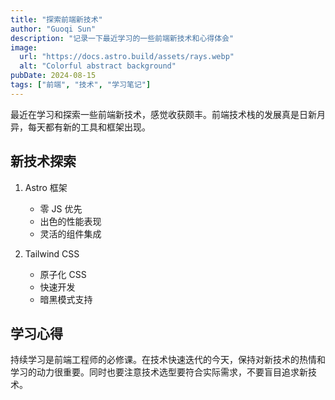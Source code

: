 ```yaml
---
title: "探索前端新技术"
author: "Guoqi Sun"
description: "记录一下最近学习的一些前端新技术和心得体会"
image:
  url: "https://docs.astro.build/assets/rays.webp"
  alt: "Colorful abstract background"
pubDate: 2024-08-15
tags: ["前端", "技术", "学习笔记"]
---
```


最近在学习和探索一些前端新技术，感觉收获颇丰。前端技术栈的发展真是日新月异，每天都有新的工具和框架出现。

## 新技术探索

1. Astro 框架

   - 零 JS 优先
   - 出色的性能表现
   - 灵活的组件集成

2. Tailwind CSS
   - 原子化 CSS
   - 快速开发
   - 暗黑模式支持

## 学习心得

持续学习是前端工程师的必修课。在技术快速迭代的今天，保持对新技术的热情和学习的动力很重要。同时也要注意技术选型要符合实际需求，不要盲目追求新技术。

